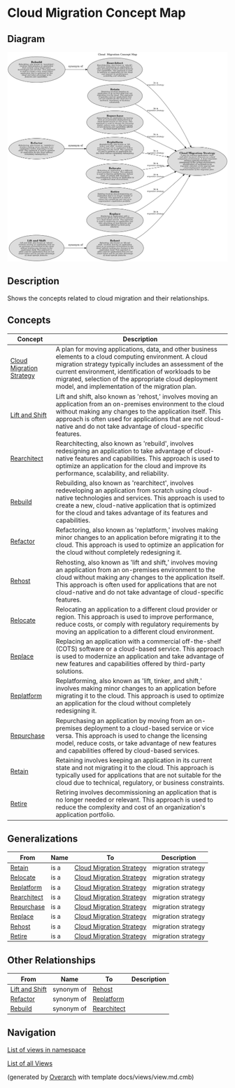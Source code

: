 # Cloud  Migration Concept Map

## Diagram
![Cloud  Migration Concept Map](../../../software-development/cloud/migration/concept-view.png)

## Description
Shows the concepts related to cloud migration and their relationships.

## Concepts
| Concept | Description |
|---|---|
| [Cloud Migration Strategy](../../../software-development/cloud/cloud-migration-strategy.md)| A plan for moving applications, data, and other business elements to a cloud computing environment. A cloud migration strategy typically includes an assessment of the current environment, identification of workloads to be migrated, selection of the appropriate cloud deployment model, and implementation of the migration plan. |
| [Lift and Shift](../../../software-development/cloud/migration/lift-and-shift.md)| Lift and shift, also known as 'rehost,' involves moving an application from an on-premises environment to the cloud without making any changes to the application itself. This approach is often used for applications that are not cloud-native and do not take advantage of cloud-specific features. |
| [Rearchitect](../../../software-development/cloud/migration/rearchitect.md)| Rearchitecting, also known as 'rebuild', involves redesigning an application to take advantage of cloud-native features and capabilities. This approach is used to optimize an application for the cloud and improve its performance, scalability, and reliability. |
| [Rebuild](../../../software-development/cloud/migration/rebuild.md)| Rebuilding, also known as 'rearchitect', involves redeveloping an application from scratch using cloud-native technologies and services. This approach is used to create a new, cloud-native application that is optimized for the cloud and takes advantage of its features and capabilities. |
| [Refactor](../../../software-development/cloud/migration/refactor.md)| Refactoring, also known as 'replatform,' involves making minor changes to an application before migrating it to the cloud. This approach is used to optimize an application for the cloud without completely redesigning it. |
| [Rehost](../../../software-development/cloud/migration/rehost.md)| Rehosting, also known as 'lift and shift,' involves moving an application from an on-premises environment to the cloud without making any changes to the application itself. This approach is often used for applications that are not cloud-native and do not take advantage of cloud-specific features. |
| [Relocate](../../../software-development/cloud/migration/relocate.md)| Relocating an application to a different cloud provider or region. This approach is used to improve performance, reduce costs, or comply with regulatory requirements by moving an application to a different cloud environment. |
| [Replace](../../../software-development/cloud/migration/replace.md)| Replacing an application with a commercial off-the-shelf (COTS) software or a cloud-based service. This approach is used to modernize an application and take advantage of new features and capabilities offered by third-party solutions. |
| [Replatform](../../../software-development/cloud/migration/replatform.md)| Replatforming, also known as 'lift, tinker, and shift,' involves making minor changes to an application before migrating it to the cloud. This approach is used to optimize an application for the cloud without completely redesigning it. |
| [Repurchase](../../../software-development/cloud/migration/repurchase.md)| Repurchasing an application by moving from an on-premises deployment to a cloud-based service or vice versa. This approach is used to change the licensing model, reduce costs, or take advantage of new features and capabilities offered by cloud-based services. |
| [Retain](../../../software-development/cloud/migration/retain.md)| Retaining involves keeping an application in its current state and not migrating it to the cloud. This approach is typically used for applications that are not suitable for the cloud due to technical, regulatory, or business constraints. |
| [Retire](../../../software-development/cloud/migration/retire.md)| Retiring involves decommissioning an application that is no longer needed or relevant. This approach is used to reduce the complexity and cost of an organization's application portfolio. |

## Generalizations
| From | Name | To | Description |
|---|---|---|---|
| [Retain](../../../software-development/cloud/migration/retain.md) | is a | [Cloud Migration Strategy](../../../software-development/cloud/cloud-migration-strategy.md) | migration strategy |
| [Relocate](../../../software-development/cloud/migration/relocate.md) | is a | [Cloud Migration Strategy](../../../software-development/cloud/cloud-migration-strategy.md) | migration strategy |
| [Replatform](../../../software-development/cloud/migration/replatform.md) | is a | [Cloud Migration Strategy](../../../software-development/cloud/cloud-migration-strategy.md) | migration strategy |
| [Rearchitect](../../../software-development/cloud/migration/rearchitect.md) | is a | [Cloud Migration Strategy](../../../software-development/cloud/cloud-migration-strategy.md) | migration strategy |
| [Repurchase](../../../software-development/cloud/migration/repurchase.md) | is a | [Cloud Migration Strategy](../../../software-development/cloud/cloud-migration-strategy.md) | migration strategy |
| [Replace](../../../software-development/cloud/migration/replace.md) | is a | [Cloud Migration Strategy](../../../software-development/cloud/cloud-migration-strategy.md) | migration strategy |
| [Rehost](../../../software-development/cloud/migration/rehost.md) | is a | [Cloud Migration Strategy](../../../software-development/cloud/cloud-migration-strategy.md) | migration strategy |
| [Retire](../../../software-development/cloud/migration/retire.md) | is a | [Cloud Migration Strategy](../../../software-development/cloud/cloud-migration-strategy.md) | migration strategy |

## Other Relationships
| From | Name | To | Description |
|---|---|---|---|
| [Lift and Shift](../../../software-development/cloud/migration/lift-and-shift.md) | synonym of | [Rehost](../../../software-development/cloud/migration/rehost.md) |  |
| [Refactor](../../../software-development/cloud/migration/refactor.md) | synonym of | [Replatform](../../../software-development/cloud/migration/replatform.md) |  |
| [Rebuild](../../../software-development/cloud/migration/rebuild.md) | synonym of | [Rearchitect](../../../software-development/cloud/migration/rearchitect.md) |  |

## Navigation
[List of views in namespace](./views-in-namespace.md)

[List of all Views](../../../views.md)


(generated by [Overarch](https://github.com/soulspace-org/overarch) with template docs/views/view.md.cmb)

